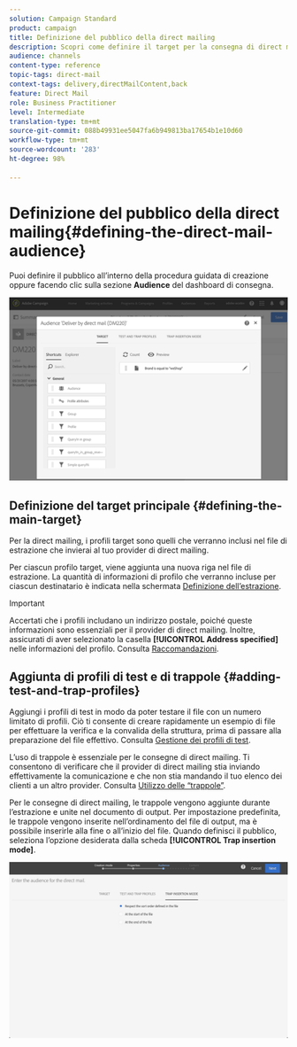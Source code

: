 ```yaml
---
solution: Campaign Standard
product: campaign
title: Definizione del pubblico della direct mailing
description: Scopri come definire il target per la consegna di direct mailing.
audience: channels
content-type: reference
topic-tags: direct-mail
context-tags: delivery,directMailContent,back
feature: Direct Mail
role: Business Practitioner
level: Intermediate
translation-type: tm+mt
source-git-commit: 088b49931ee5047fa6b949813ba17654b1e10d60
workflow-type: tm+mt
source-wordcount: '283'
ht-degree: 98%

---
```



# Definizione del pubblico della direct mailing{#defining-the-direct-mail-audience}

Puoi definire il pubblico all’interno della procedura guidata di creazione oppure facendo clic sulla sezione **Audience** del dashboard di consegna.

![](assets/direct_mail_15.png)

## Definizione del target principale {#defining-the-main-target}

Per la direct mailing, i profili target sono quelli che verranno inclusi nel file di estrazione che invierai al tuo provider di direct mailing.

Per ciascun profilo target, viene aggiunta una nuova riga nel file di estrazione. La quantità di informazioni di profilo che verranno incluse per ciascun destinatario è indicata nella schermata [Definizione dell’estrazione](../../channels/using/defining-the-direct-mail-content.md#defining-the-extraction).

>[!IMPORTANT]
>
>Accertati che i profili includano un indirizzo postale, poiché queste informazioni sono essenziali per il provider di direct mailing. Inoltre, assicurati di aver selezionato la casella **[!UICONTROL Address specified]** nelle informazioni del profilo. Consulta [Raccomandazioni](../../channels/using/about-direct-mail.md#recommendations).

## Aggiunta di profili di test e di trappole {#adding-test-and-trap-profiles}

Aggiungi i profili di test in modo da poter testare il file con un numero limitato di profili. Ciò ti consente di creare rapidamente un esempio di file per effettuare la verifica e la convalida della struttura, prima di passare alla preparazione del file effettivo. Consulta [Gestione dei profili di test](../../audiences/using/managing-test-profiles.md).

L’uso di trappole è essenziale per le consegne di direct mailing. Ti consentono di verificare che il provider di direct mailing stia inviando effettivamente la comunicazione e che non stia mandando il tuo elenco dei clienti a un altro provider. Consulta [Utilizzo delle “trappole”](../../sending/using/using-traps.md).

Per le consegne di direct mailing, le trappole vengono aggiunte durante l’estrazione e unite nel documento di output. Per impostazione predefinita, le trappole vengono inserite nell’ordinamento del file di output, ma è possibile inserirle alla fine o all’inizio del file. Quando definisci il pubblico, seleziona l’opzione desiderata dalla scheda **[!UICONTROL Trap insertion mode]**.

![](assets/direct_mail_trap_insertion_mode.png)
